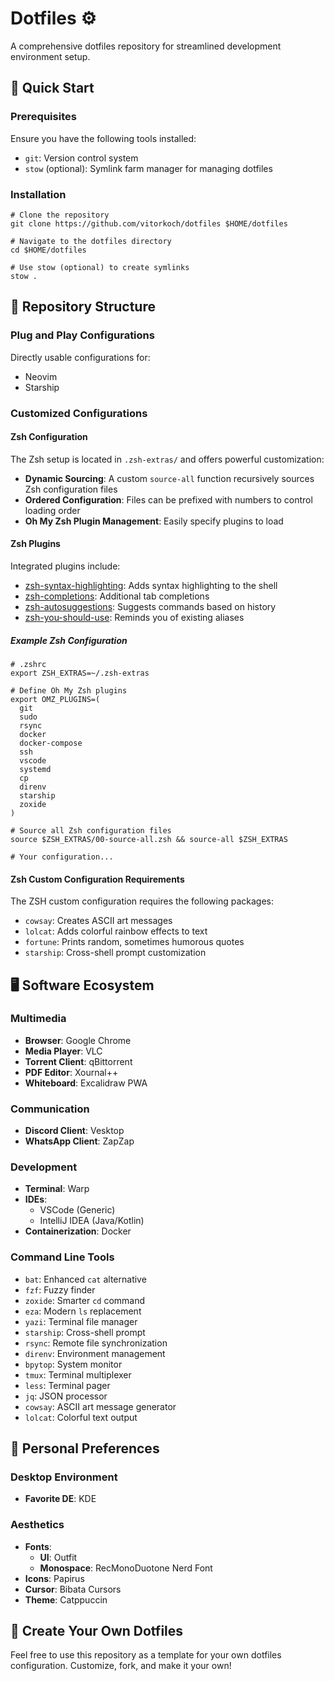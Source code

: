 # Dotfiles :gear:

A comprehensive dotfiles repository for streamlined development environment setup.

## 🚀 Quick Start

### Prerequisites

Ensure you have the following tools installed:

- `git`: Version control system
- `stow` (optional): Symlink farm manager for managing dotfiles

### Installation

```shell
# Clone the repository
git clone https://github.com/vitorkoch/dotfiles $HOME/dotfiles

# Navigate to the dotfiles directory
cd $HOME/dotfiles

# Use stow (optional) to create symlinks 
stow .
```

## 📂 Repository Structure

### Plug and Play Configurations

Directly usable configurations for:

- Neovim
- Starship

### Customized Configurations

#### Zsh Configuration

The Zsh setup is located in `.zsh-extras/` and offers powerful customization:

- **Dynamic Sourcing**: A custom `source-all` function recursively sources Zsh configuration files
- **Ordered Configuration**: Files can be prefixed with numbers to control loading order
- **Oh My Zsh Plugin Management**: Easily specify plugins to load

#### Zsh Plugins

Integrated plugins include:

- [zsh-syntax-highlighting](https://github.com/zsh-users/zsh-syntax-highlighting): Adds syntax highlighting to the shell
- [zsh-completions](https://github.com/zsh-users/zsh-completions): Additional tab completions
- [zsh-autosuggestions](https://github.com/zsh-users/zsh-autosuggestions): Suggests commands based on history
- [zsh-you-should-use](https://github.com/MichaelAquilina/zsh-you-should-use): Reminds you of existing aliases

##### Example Zsh Configuration

```shell
# .zshrc
export ZSH_EXTRAS=~/.zsh-extras

# Define Oh My Zsh plugins
export OMZ_PLUGINS=(
  git 
  sudo 
  rsync 
  docker 
  docker-compose
  ssh 
  vscode 
  systemd 
  cp 
  direnv
  starship 
  zoxide
)

# Source all Zsh configuration files
source $ZSH_EXTRAS/00-source-all.zsh && source-all $ZSH_EXTRAS

# Your configuration...
```

#### Zsh Custom Configuration Requirements

The ZSH custom configuration requires the following packages:

- `cowsay`: Creates ASCII art messages
- `lolcat`: Adds colorful rainbow effects to text
- `fortune`: Prints random, sometimes humorous quotes
- `starship`: Cross-shell prompt customization

## 🖥️ Software Ecosystem

### Multimedia

- **Browser**: Google Chrome
- **Media Player**: VLC
- **Torrent Client**: qBittorrent
- **PDF Editor**: Xournal++
- **Whiteboard**: Excalidraw PWA

### Communication

- **Discord Client**: Vesktop
- **WhatsApp Client**: ZapZap

### Development

- **Terminal**: Warp
- **IDEs**:
  - VSCode (Generic)
  - IntelliJ IDEA (Java/Kotlin)
- **Containerization**: Docker

### Command Line Tools

- `bat`: Enhanced `cat` alternative
- `fzf`: Fuzzy finder
- `zoxide`: Smarter `cd` command
- `eza`: Modern `ls` replacement
- `yazi`: Terminal file manager
- `starship`: Cross-shell prompt
- `rsync`: Remote file synchronization
- `direnv`: Environment management
- `bpytop`: System monitor
- `tmux`: Terminal multiplexer
- `less`: Terminal pager
- `jq`: JSON processor
- `cowsay`: ASCII art message generator
- `lolcat`: Colorful text output

## 🎨 Personal Preferences

### Desktop Environment

- **Favorite DE**: KDE

### Aesthetics

- **Fonts**:
  - **UI**: Outfit
  - **Monospace**: RecMonoDuotone Nerd Font
- **Icons**: Papirus
- **Cursor**: Bibata Cursors
- **Theme**: Catppuccin

## 🤝 Create Your Own Dotfiles

Feel free to use this repository as a template for your own dotfiles configuration. Customize, fork, and make it your own!
